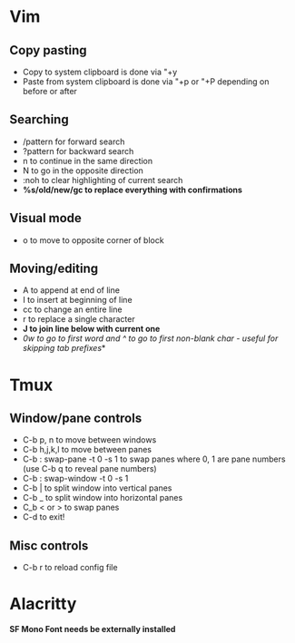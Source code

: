# Vim

## Copy pasting
* Copy to system clipboard is done via "+y
* Paste from system clipboard is done via "+p or "+P depending on before or after

## Searching
* /pattern for forward search
* ?pattern for backward search
* n to continue in the same direction
* N to go in the opposite direction
* :noh to clear highlighting of current search
* **%s/old/new/gc to replace everything with confirmations**

## Visual mode
* o to move to opposite corner of block

## Moving/editing
* A to append at end of line
* I to insert at beginning of line
* cc to change an entire line
* r to replace a single character
* **J to join line below with current one**
* *0w to go to first word and ^ to go to first non-blank char - useful for skipping tab prefixes**

# Tmux
## Window/pane controls
* C-b p, n to move between windows
* C-b h,j,k,l to move between panes
* C-b : swap-pane -t 0 -s 1 to swap panes where 0, 1 are pane numbers (use C-b q to reveal pane numbers)
* C-b : swap-window -t 0 -s 1
* C-b | to split window into vertical panes
* C-b _ to split window into horizontal panes
* C_b < or > to swap panes
* C-d to exit!

## Misc controls
* C-b r to reload config file

# Alacritty
**SF Mono Font needs be externally installed**
